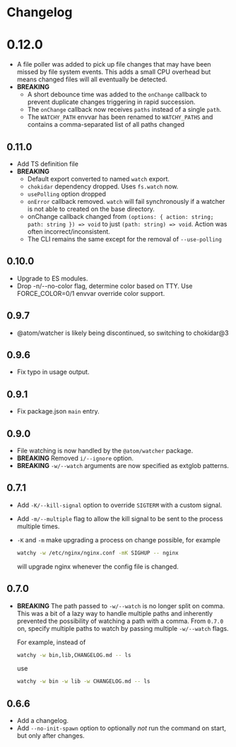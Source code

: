 # Changelog

# 0.12.0
- A file poller was added to pick up file changes that may have been missed by
  file system events. This adds a small CPU overhead but means changed files
  will all eventually be detected.
- **BREAKING**
  - A short debounce time was added to the `onChange` callback to prevent
    duplicate changes triggering in rapid succession.
  - The `onChange` callback now receives `paths` instead of a single `path`.
  - The `WATCHY_PATH` envvar has been renamed to `WATCHY_PATHS` and contains a
    comma-separated list of all paths changed

## 0.11.0
- Add TS definition file
- **BREAKING**
  - Default export converted to named `watch` export.
  - `chokidar` dependency dropped. Uses `fs.watch` now.
  - `usePolling` option dropped
  - `onError` callback removed. `watch` will fail synchronously if a watcher is not able to created on the base directory.
  - onChange callback changed from `(options: { action: string; path: string }) => void` to just `(path: string) => void`. Action was often incorrect/inconsistent.
  - The CLI remains the same except for the removal of `--use-polling`

## 0.10.0
- Upgrade to ES modules.
- Drop -n/--no-color flag, determine color based on TTY.
  Use FORCE_COLOR=0/1 envvar override color support.

## 0.9.7
- @atom/watcher is likely being discontinued, so switching to chokidar@3

## 0.9.6
- Fix typo in usage output.

## 0.9.1
- Fix package.json `main` entry.

## 0.9.0
- File watching is now handled by the `@atom/watcher` package.
- **BREAKING**
  Removed `i/--ignore` option.
- **BREAKING**
  `-w/--watch` arguments are now specified as extglob patterns.

## 0.7.1
- Add `-K/--kill-signal` option to override `SIGTERM` with a custom signal.
- Add `-m/--multiple` flag to allow the kill signal to be sent to the process
  multiple times.
- `-K` and `-m` make upgrading a process on change possible, for example

  ```bash
  watchy -w /etc/nginx/nginx.conf -mK SIGHUP -- nginx
  ```

  will upgrade nginx whenever the config file is changed.

## 0.7.0
- **BREAKING**
  The path passed to `-w/--watch` is no longer split on comma. This was a bit of
  a lazy way to handle multiple paths and inherently prevented the possibility
  of watching a path with a comma. From `0.7.0` on, specify multiple paths to
  watch by passing multiple `-w/--watch` flags.

  For example, instead of

  ```bash
  watchy -w bin,lib,CHANGELOG.md -- ls
  ```

  use

  ```bash
  watchy -w bin -w lib -w CHANGELOG.md -- ls
  ```

## 0.6.6
- Add a changelog.
- Add `--no-init-spawn` option to optionally *not* run the command on start, but
  only after changes.
